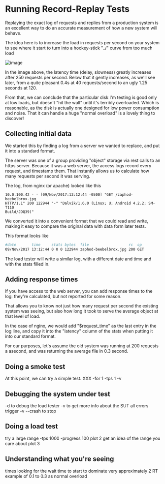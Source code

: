 # Running Record-Replay Tests

Replaying the exact log of requests and replies from a production 
system is an excellent way to do an accurate measurement of how 
a new system will behave.

The idea here is to increase the load in requests per second on
your system to see where it start to turn into a hockey-stick "_/" 
curve from too much load
 
![image](https://user-images.githubusercontent.com/559505/32694390-8e1bec20-c70c-11e7-9c5b-9da23b237b84.png)

In the image above, the latency time (delay, slowness) greatly increases
after 250 requests per second. Below that it gently increases, as we'll 
see later, from a quite pleasant 0.4s at 40 requests/second to an 
ugly 1.25 seconds at 120.

From that, we can conclude that the particular disk I'm testing is good 
only at low loads, but doesn't "hit the wall" until it's terribly overloaded.
Which is reasonable, as the disk is actually one designed for low 
power consumption and noise. That it can handle a huge "normal overload"
is a lovely thing to discover!

## Collecting initial data

We started this by finding a log from a server we wanted to replace, and
put it into a standard format.

The server was one of a group providing "object" storage via rest 
calls to an https server.  Because it was a web server, the access logs
record every request, and timestamp them. That instantly allows us to
calculate how many requests per second it was serving. 

The log, from nginx (or apache) looked like this
```
10.0.100.42 - - [09/Nov/2017:13:12:44 -0500] "GET /zaphod-beebelbrox.jpg 
HTTP/1.1" 200 122944 "-" "Dalvik/1.6.0 (Linux; U; Android 4.2.2; SM-T110 
Build/JDQ39)"
```
We converted it into a convenient format that we could read and write, 
making it easy to compare the original data with data form later tests.

This format looks like
```bash
#date       time     stats bytes  file                  rc  op
09/Nov/2017 13:12:44 0 0 0 122944 zaphod-beebelbrox.jpg 200 GET

```
The load tester will write a similar log, with a different date and time
and with the stats filled in.


## Adding response times
If you have access to the web server, you can add response times to
the log: they're calculated, but not reported for some reason.

That allows you to know not just how many request per second the 
existing system was seeing, but also how long it took to serve 
the average object at that level of load.

In the case of nginx, we would add "$request_time" as the last entry
in the log line, and copy it into the "latency" column of the stats
when putting it into our standard format.

For our  purposes,
let's assume the old system was running at 200 requests a asecond, 
and was returning the average file in 0.3 second.

## Doing a smoke test
At this point, we can try a simple test.   XXX
-for 1 -tps 1 -v

## Debugging the system under test  
-d to debug the load tester
-v to get more info about the SUT
all errors trigger -v
--crash to stop

## Doing a load test
try a large range
-tps 1000 -progress 100
plot 2
get an idea of the range you care about
plot 3

## Understanding what you're seeing
times
looking for the wait time to start to dominate
very approximately 2 RT
example of 0.1 to 0.3 as normal overload
